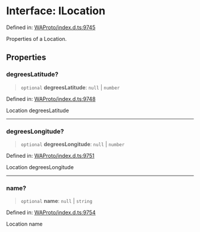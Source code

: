 # Interface: ILocation

Defined in: [WAProto/index.d.ts:9745](https://github.com/Fokusdotid/Baileys/blob/982cc5b3c62bfc7b56d2f8f8427b6c1a2dda856f/WAProto/index.d.ts#L9745)

Properties of a Location.

## Properties

### degreesLatitude?

> `optional` **degreesLatitude**: `null` \| `number`

Defined in: [WAProto/index.d.ts:9748](https://github.com/Fokusdotid/Baileys/blob/982cc5b3c62bfc7b56d2f8f8427b6c1a2dda856f/WAProto/index.d.ts#L9748)

Location degreesLatitude

***

### degreesLongitude?

> `optional` **degreesLongitude**: `null` \| `number`

Defined in: [WAProto/index.d.ts:9751](https://github.com/Fokusdotid/Baileys/blob/982cc5b3c62bfc7b56d2f8f8427b6c1a2dda856f/WAProto/index.d.ts#L9751)

Location degreesLongitude

***

### name?

> `optional` **name**: `null` \| `string`

Defined in: [WAProto/index.d.ts:9754](https://github.com/Fokusdotid/Baileys/blob/982cc5b3c62bfc7b56d2f8f8427b6c1a2dda856f/WAProto/index.d.ts#L9754)

Location name
